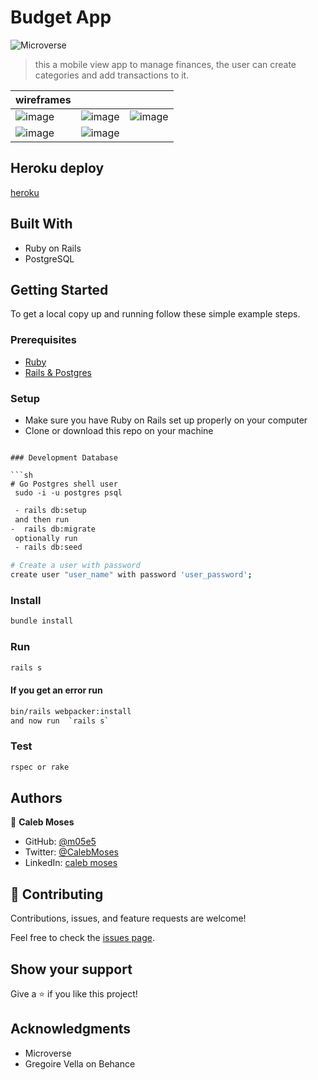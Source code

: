 # Budget App

![Microverse](https://img.shields.io/badge/Microverse-blueviolet)

>this a mobile view app to manage finances, the user can create categories and add transactions to it. 

|  wireframes |  |  |
|-------|---------|------|
|![image](https://user-images.githubusercontent.com/37901469/144277707-7c760f19-ff66-4327-8807-767038a851a2.png)|![image](https://user-images.githubusercontent.com/37901469/144279874-fbbb8bac-c4b2-4211-95b6-d62730d8c4f2.png)|![image](https://user-images.githubusercontent.com/37901469/144280039-fe6a8192-6935-4ba5-8723-519a51670bfe.png)|
![image](https://user-images.githubusercontent.com/37901469/144281481-4ffc1918-db84-4449-a052-c1af118b976f.png)|![image](https://user-images.githubusercontent.com/37901469/144281145-7df934b9-e71c-4b38-9e3f-63e82eeec676.png)




## Heroku deploy
[heroku](https://my-budget-app2.herokuapp.com/)

## Built With

- Ruby on Rails
- PostgreSQL

## Getting Started

To get a local copy up and running follow these simple example steps.

### Prerequisites

- [Ruby](https://www.ruby-lang.org/en/)
- [Rails & Postgres](https://www.howtoforge.com/tutorial/ubuntu-ruby-on-rails/?fbclid=IwAR3G0lCOxctwwOCAXmJKAma8p-IciYv2qwwRUyOX-pULaB_7lmrGgMMK8G4)

### Setup

- Make sure you have Ruby on Rails set up properly on your computer
- Clone or download this repo on your machine


```

### Development Database

```sh
# Go Postgres shell user
 sudo -i -u postgres psql
```

```sh
 - rails db:setup
 and then run
-  rails db:migrate
 optionally run
 - rails db:seed

```

```sh
# Create a user with password
create user "user_name" with password 'user_password';

```

### Install

```sh
bundle install
```

### Run

```sh
rails s
```

#### If you get an error run

```sh
bin/rails webpacker:install
and now run  `rails s`
```

### Test

```sh
rspec or rake
```

## Authors

👤 **Caleb Moses**

- GitHub: [@m05e5](https://github.com/m05e5)
- Twitter: [@CalebMoses](https://twitter.com/CalebMo69401446)
- LinkedIn: [caleb moses](https://www.linkedin.com/in/acleb-moses/)

## 🤝 Contributing

Contributions, issues, and feature requests are welcome!

Feel free to check the [issues page](../../issues/).

## Show your support

Give a ⭐️ if you like this project!

## Acknowledgments

- Microverse
- Gregoire Vella on Behance

